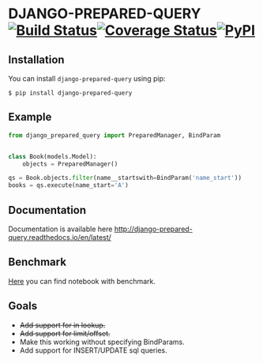 # DJANGO-PREPARED-QUERY[![Build Status](https://travis-ci.org/DimaKudosh/django-prepared-query.svg?branch=master)](https://travis-ci.org/DimaKudosh/django-prepared-query)[![Coverage Status](https://coveralls.io/repos/github/DimaKudosh/django-prepared-query/badge.svg?branch=master)](https://coveralls.io/github/DimaKudosh/django-prepared-query?branch=master)[![PyPI](https://img.shields.io/pypi/pyversions/Django.svg)]()

## Installation
You can install `django-prepared-query` using pip:
```
$ pip install django-prepared-query
```

## Example
```python
from django_prepared_query import PreparedManager, BindParam


class Book(models.Model):
    objects = PreparedManager()

qs = Book.objects.filter(name__startswith=BindParam('name_start'))
books = qs.execute(name_start='A')
```

## Documentation
Documentation is available here http://django-prepared-query.readthedocs.io/en/latest/

## Benchmark
[Here](https://github.com/DimaKudosh/django-prepared-query/blob/master/demo/benchmark.ipynb) you can find notebook with benchmark.

## Goals
* ~~Add support for in lookup.~~
* ~~Add support for limit/offset.~~
* Make this working without specifying BindParams.
* Add support for INSERT/UPDATE sql queries.
